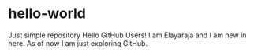 # hello-world
Just simple repository
Hello GitHub Users!
I am Elayaraja and I am new in here. As of now I am just exploring GitHub.
